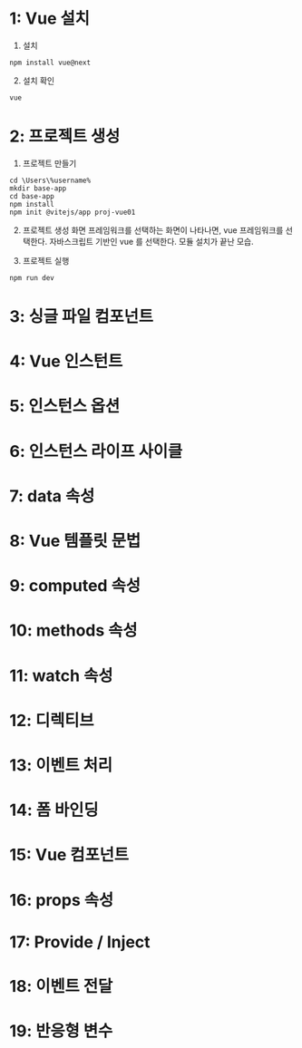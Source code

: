 # 1: Vue 설치

1. 설치
```
npm install vue@next
```

2. 설치 확인
```
vue
```

# 2: 프로젝트 생성

1. 프로젝트 만들기
```
cd \Users\%username%
mkdir base-app
cd base-app
npm install
npm init @vitejs/app proj-vue01
```

2. 프로젝트 생성 화면
   프레임워크를 선택하는 화면이 나타나면, vue 프레임워크를 선택한다.
   자바스크립트 기반인 vue 를 선택한다.
   모듈 설치가 끝난 모습.

3. 프로젝트 실행
```
npm run dev
```

# 3: 싱글 파일 컴포넌트



# 4: Vue 인스턴트



# 5: 인스턴스 옵션



# 6: 인스턴스 라이프 사이클



# 7: data 속성



# 8: Vue 템플릿 문법



# 9: computed 속성



# 10: methods 속성



# 11: watch 속성



# 12: 디렉티브



# 13: 이벤트 처리



# 14: 폼 바인딩



# 15: Vue 컴포넌트



# 16: props 속성



# 17: Provide / Inject



# 18: 이벤트 전달



# 19: 반응형 변수



